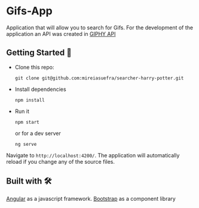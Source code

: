 # Gifs-App

Application that will allow you to search for Gifs.
For the development of the application an API was created in [GIPHY API](https://developers.giphy.com/)

## Getting Started 🚀

- Clone this repo:
  ```shell
  git clone git@github.com:mireiasuefra/searcher-harry-potter.git
  ```

- Install dependencies
  ```shell
  npm install
  ```

- Run it
  ```shell
  npm start
  ```
  or for a dev server
  ```shell
  ng serve
  ```
  
Navigate to `http://localhost:4200/`. The application will automatically reload if you change any of the source files.


## Built with 🛠️
[Angular](https://angular.io/) as a javascript framework.
[Bootstrap](https://getbootstrap.com/) as a component library



